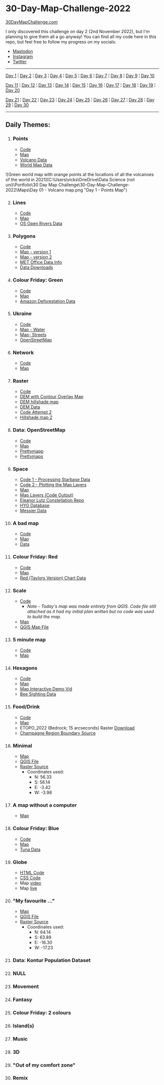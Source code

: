 # 30-Day-Map-Challenge-2022

[30DayMapChallenge.com](https://30daymapchallenge.com/)

I only discovered this challenge on day 2 (2nd November 2022), but I'm planning to give them all a go anyway!
You can find all my code here in this repo, but feel free to follow my progress on my socials:
* [Mastodon](https://tech.lgbt/@DataScienceNot2)
* [Instagram](https://www.instagram.com/datasciencenot2/)
* [Twitter](https://twitter.com/datasciencenot2)

***
[Day 1](#points)  ¦  [Day 2](#lines)   ¦  [Day 3](#polygons)   ¦  [Day 4](#colour-friday-green) ¦  [Day 5](#ukraine) ¦  [Day 6](#network) ¦  [Day 7](#raster)  ¦  [Day 8](#data-openstreetmap)  ¦  [Day 9](#space)   ¦  [Day 10](#a-bad-map)

[Day 11](#colour-friday-red)  ¦  [Day 12](#scale)  ¦  [Day 13](#5-minute-map) ¦  [Day 14](#hexagons)  ¦  [Day 15](#fooddrink) ¦  [Day 16](#minimal)   ¦  [Day 17](#a-map-without-a-computer) ¦  [Day 18](#colour-friday-blue) ¦  [Day 19](#globe)  ¦  [Day 20](#my-favourite)

[Day 21](#data-kontur-population-dataset) ¦  [Day 22](#null)   ¦  [Day 23](#movement)  ¦  [Day 24](#fantasy)   ¦  [Day 25](#colour-friday-2-colours)  ¦  [Day 26](#islands)   ¦  [Day 27](#music)  ¦  [Day 28](#3d)  ¦  [Day 29](#out-of-my-comfort-zone)   ¦  [Day 30](#remix)

***

## Daily Themes:
1. ### Points
    * [Code](https://github.com/VikkiWalls/30-Day-Map-Challenge-2022/blob/main/Code/Day%2001%20-%20Points.ipynb)
    * [Map](https://github.com/VikkiWalls/30-Day-Map-Challenge-2022/blob/main/Maps/Day%2001%20-%20Volcano%20map.png)
    * [Volcano Data](https://www.kaggle.com/datasets/ramjasmaurya/volcanoes-on-earth-in-2021)
    * [World Map Data](https://www.naturalearthdata.com/downloads/10m-cultural-vectors/)


![Green world map with orange points at the locations of all the volcanoes of the world in 2021](C:\Users\vicks\OneDrive\Data Science (not uni)\Portfolio\30 Day Map Challenge\30-Day-Map-Challenge-2022\Maps\Day 01 - Volcano map.png "Day 1 - Points Map")

2. ### Lines
    * [Code](https://github.com/VikkiWalls/30-Day-Map-Challenge-2022/blob/main/Code/Day%2002%20-%20Lines.ipynb)
    * [Map](https://github.com/VikkiWalls/30-Day-Map-Challenge-2022/blob/main/Maps/Day%2002%20-%20River%20map.png)
    * [OS Open Rivers Data](https://osdatahub.os.uk/downloads/open/OpenRivers)
3. ### Polygons
    * [Code](https://github.com/VikkiWalls/30-Day-Map-Challenge-2022/blob/main/Code/Day%2003%20-%20Polygons.ipynb)
    * [Map - version 1](https://github.com/VikkiWalls/30-Day-Map-Challenge-2022/blob/main/Maps/Day%2003%20-%20Wind%20map.png)
    * [Map - version 2](https://github.com/VikkiWalls/30-Day-Map-Challenge-2022/blob/main/Maps/Day%2003%20-%20Wind%20map2.png)
    * [MET Office Data Info](https://www.metoffice.gov.uk/research/climate/maps-and-data/data/haduk-grid/datasets)
    * [Data Downloads](https://github.com/ukcp-data/ukcp-spatial-files/tree/master/spatial-files)
4. ### Colour Friday: Green
    * [Code](https://github.com/VikkiWalls/30-Day-Map-Challenge-2022/blob/main/Code/Day%2004%20-%20Colour%20Friday%20-%20Green.ipynb)
    * [Map](https://github.com/VikkiWalls/30-Day-Map-Challenge-2022/blob/main/Maps/Day%2004%20-%20Green%20map.png)
    * [Amazon Deforestation Data](https://www.kaggle.com/datasets/mbogernetto/brazilian-amazon-rainforest-degradation)
5. ### Ukraine
    * [Code](https://github.com/VikkiWalls/30-Day-Map-Challenge-2022/blob/main/Code/Day%2005%20-%20Ukraine.ipynb)
    * [Map - Water](https://github.com/VikkiWalls/30-Day-Map-Challenge-2022/blob/main/Maps/Day%2005%20-%20Ukraine%20map.png)
    * [Map- Streets](https://github.com/VikkiWalls/30-Day-Map-Challenge-2022/blob/main/Maps/Day%205%20-%20Ukraine%20map%20-%20streets.png)
    * [OpenStreetMap](https://www.openstreetmap.org/export#map=13/51.2765/30.2712)
6. ### Network
    * [Code](https://github.com/VikkiWalls/30-Day-Map-Challenge-2022/blob/main/Code/Day%2006%20-%20Network.ipynb)
    * [Map](https://github.com/VikkiWalls/30-Day-Map-Challenge-2022/blob/main/Maps/Day%2006%20-%20Amsterdam%20Bike%20map.png)
7. ### Raster
    * [Code](https://github.com/VikkiWalls/30-Day-Map-Challenge-2022/blob/main/Code/Day%2007%20-%20Raster.ipynb)
    * [DEM with Contour Overlay Map](https://github.com/VikkiWalls/30-Day-Map-Challenge-2022/blob/main/Maps/Day%2007%20-%20raster%201.png)
    * [DEM hillshade map](https://github.com/VikkiWalls/30-Day-Map-Challenge-2022/blob/main/Maps/Day%2007%20-%20raster%202.png)
    * [DEM Data](https://earthexplorer.usgs.gov/)
    * [Code Attempt 2](https://github.com/VikkiWalls/30-Day-Map-Challenge-2022/blob/main/Code/Day%2007%20-%20Raster%20Alternative.ipynb)
    * [Hillshade map 2](https://github.com/VikkiWalls/30-Day-Map-Challenge-2022/blob/main/Maps/Day%2007%20-%20raster%203.png)
8. ### Data: OpenStreetMap
    * [Code](https://github.com/VikkiWalls/30-Day-Map-Challenge-2022/blob/main/Code/Day%2008%20-%20Data%20OpenStreetMap.ipynb)
    * [Map](https://github.com/VikkiWalls/30-Day-Map-Challenge-2022/blob/main/Maps/Day%2008%20-%20Spag%20Junction.png)
    * [Prettymapp](https://chrieke-prettymapp-streamlit-prettymappapp-1k0qxh.streamlit.app/)
    * [Prettymaps](https://github.com/marceloprates/prettymaps)
9. ### Space
    * [Code 1 - Processing Starbase Data](https://github.com/VikkiWalls/30-Day-Map-Challenge-2022/blob/main/Code/Day%2009%20-%20Space%20(1).ipynb)
    * [Code 2 - Plotting the Map Layers](https://github.com/VikkiWalls/30-Day-Map-Challenge-2022/blob/main/Code/Day%2009%20-%20Space%20(2).ipynb)
    * [Map](https://github.com/VikkiWalls/30-Day-Map-Challenge-2022/blob/main/Maps/Day%2009%20-%20Star%20Map.png)
    * [Map Layers (Code Output)](https://github.com/VikkiWalls/30-Day-Map-Challenge-2022/tree/main/Maps/Day%209%20Map%20Layers)
    * [Eleanor Lutz Constellation Repo](https://github.com/eleanorlutz/western_constellations_atlas_of_space)
    * [HYG Database](http://www.astronexus.com/hyg)
    * [Messier Data](https://github.com/eleanorlutz/western_constellations_atlas_of_space/blob/main/data/messier_ngc.csv)
10. ### A bad map
    * [Code](https://github.com/VikkiWalls/30-Day-Map-Challenge-2022/blob/main/Code/Day%2010%20-%20Bad%20Map.ipynb)
    * [Map](https://github.com/VikkiWalls/30-Day-Map-Challenge-2022/blob/main/Maps/Day%2010%20-%20Bad%20map.png)
    * [Data](https://github.com/VikkiWalls/30-Day-Map-Challenge-2022/blob/main/Self%20Gathered%20Data/badmap.csv)
11. ### Colour Friday: Red
    * [Code](https://github.com/VikkiWalls/30-Day-Map-Challenge-2022/blob/main/Code/Day%2011%20-%20Colour%20Friday%20-%20Red.ipynb)
    * [Map](https://github.com/VikkiWalls/30-Day-Map-Challenge-2022/blob/main/Maps/Day%2011%20-%20Red%20map.png)
    * [Red (Taylors Version) Chart Data](https://en.m.wikipedia.org/wiki/Red_(Taylor%27s_Version)#Charts)
12. ### Scale
    * [Code](https://github.com/VikkiWalls/30-Day-Map-Challenge-2022/blob/main/Code/Day%2012%20-%20Scale.ipynb)
        * _Note - Today's map was made entirely from QGIS. Code file still attached as it had my initial plan written but no code was used to build the map._
    * [Map](https://github.com/VikkiWalls/30-Day-Map-Challenge-2022/blob/main/Maps/Day%2012%20-%20Scale%20map.png)
    * [QGIS Map File](https://github.com/VikkiWalls/30-Day-Map-Challenge-2022/blob/main/Other%20Files/Day%2012%20Map%20-%20QGIS%20file.qgz)
13. ### 5 minute map
    * [Code](https://github.com/VikkiWalls/30-Day-Map-Challenge-2022/blob/main/Code/Day%2013%20-%205%20minute%20map.ipynb)
    * [Map](https://github.com/VikkiWalls/30-Day-Map-Challenge-2022/blob/main/Maps/Day%2013%20-%205%20min%20map.png)
14. ### Hexagons
    * [Code](https://github.com/VikkiWalls/30-Day-Map-Challenge-2022/blob/main/Code/Day%2014%20-%20Hexagons.ipynb)
    * [Map](https://github.com/VikkiWalls/30-Day-Map-Challenge-2022/blob/main/Maps/Day%2014%20-%20Hexagon%20map.png)
    * [Map Interactive Demo Vid](https://github.com/VikkiWalls/30-Day-Map-Challenge-2022/blob/main/Maps/Day%2014%20-%20Hex%20map.mp4)
    * [Bee Sighting Data](https://www.gbif.org/occurrence/search?offset=80&dataset_key=0a0d4ca1-5bfd-4594-9d51-40b972308bf5&has_coordinate=true&has_geospatial_issue=false&geometry=POLYGON((-21.64723%2050.24421,14.64723%2050.24421,14.64723%2064.75579,-21.64723%2064.75579,-21.64723%2050.24421))&occurrence_status=present)
15. ### Food/Drink
    * [Code](https://github.com/VikkiWalls/30-Day-Map-Challenge-2022/blob/main/Code/Day%2015%20-%20FoodDrink.ipynb)
    * [Map](https://github.com/VikkiWalls/30-Day-Map-Challenge-2022/blob/main/Maps/Day%2015%20-%20Champagne%20map.png)
    * ETOPO_2022 (Bedrock; 15 arcseconds) Raster [Download](https://www.ncei.noaa.gov/maps/grid-extract/)
    * [Champagne Region Boundary Source](https://vineyards.com/wine-map/france)
16. ### Minimal
    * [Map](https://github.com/VikkiWalls/30-Day-Map-Challenge-2022/blob/main/Maps/Day%2016%20-%20Minimal%20map.png)
    * [QGIS File](https://github.com/VikkiWalls/30-Day-Map-Challenge-2022/blob/main/Other%20Files/Day%2016%20Map%20-%20QGIS%20file.qgz)
    * [Raster Source](https://www.ncei.noaa.gov/maps/grid-extract/)
        * Coordinates used:
            * N: 56.33
             * S: 56.14
             * E: -3.42
             * W: -3.98
17. ### A map without a computer
    * [Map](https://github.com/VikkiWalls/30-Day-Map-Challenge-2022/blob/main/Maps/Day%2017%20-%20no%20computer%20map.png)
18. ### Colour Friday: Blue
    * [Code](https://github.com/VikkiWalls/30-Day-Map-Challenge-2022/blob/main/Code/Day%2018%20-%20Colour%20Friday%20-%20Blue.ipynb)
    * [Map](https://github.com/VikkiWalls/30-Day-Map-Challenge-2022/blob/main/Maps/Day%2018%20-%20Blue%20map.png)
    * [Tuna Data](https://mola.stanford.edu/NaturePaper/vr-index.php)
19. ### Globe
    * [HTML Code](https://github.com/VikkiWalls/30-Day-Map-Challenge-2022/blob/main/Code/Day%2019%20-%20Globe.html)
    * [CSS Code](https://github.com/VikkiWalls/30-Day-Map-Challenge-2022/blob/main/Code/Day%2019%20-%20Globe.css)
    * Map [video](https://github.com/VikkiWalls/30-Day-Map-Challenge-2022/blob/main/Maps/Day%2019%20-%20Globe.mp4)
    * Map [live](https://vikkiwalls.github.io/day-19/)
20. ### "My favourite ..."
    * [Map](https://github.com/VikkiWalls/30-Day-Map-Challenge-2022/blob/main/Maps/Day%2020%20-%20Fav%20map.png)
    * [QGIS File](https://github.com/VikkiWalls/30-Day-Map-Challenge-2022/blob/main/Other%20Files/Day%2020%20Map%20-%20QGIS%20file.qgz)
    * [Raster Source](https://www.ncei.noaa.gov/maps/grid-extract/)
        * Coordinates used:
            * N: 64.14
             * S: 63.89
             * E: -16.30
             * W: -17.23
21. ### Data: Kontur Population Dataset
22. ### NULL
23. ### Movement
24. ### Fantasy
25. ### Colour Friday: 2 colours
26. ### Island(s)
27. ### Music
28. ### 3D
29. ### "Out of my comfort zone"
30. ### Remix
